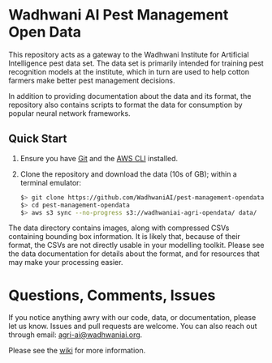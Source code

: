 # Wadhwani AI Pest Management Open Data

This repository acts as a gateway to the Wadhwani Institute for
Artificial Intelligence pest data set. The data set is primarily
intended for training pest recognition models at the institute, which
in turn are used to help cotton farmers make better pest management
decisions.

In addition to providing documentation about the data and its format,
the repository also contains scripts to format the data for
consumption by popular neural network frameworks.

## Quick Start

1. Ensure you have [Git](https://git-scm.com/downloads) and the [AWS
   CLI](https://aws.amazon.com/cli/) installed.
2. Clone the repository and download the data (10s of GB); within
   a terminal emulator:

   ```bash
   $> git clone https://github.com/WadhwaniAI/pest-management-opendata.git
   $> cd pest-management-opendata
   $> aws s3 sync --no-progress s3://wadhwaniai-agri-opendata/ data/
   ```

The data directory contains images, along with compressed CSVs
containing bounding box information. It is likely that, because of
their format, the CSVs are not directly usable in your modelling
toolkit. Please see the data documentation for details about the
format, and for resources that may make your processing easier.

# Questions, Comments, Issues

If you notice anything awry with our code, data, or documentation,
please let us know. Issues and pull requests are welcome. You can also
reach out through email:
[agri-ai@wadhwaniai.org](mailto:agri-ai@wadhwaniai.org).

Please see the
[wiki](https://github.com/WadhwaniAI/pest-management-opendata/wiki)
for more information.
